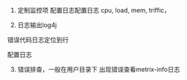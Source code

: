 1. 定制监控项
配置日志配置日志
cpu, load, mem, triffic，

2. 日志输出log4j

错误代码日志定位到行

配置日志

3. 错误排查，一般在用户目录下
出现错误查看metrix-info日志

